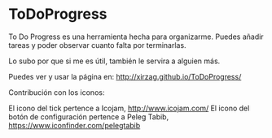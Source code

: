# ToDoProgress
To Do Progress es una herramienta hecha para organizarme.
Puedes añadir tareas y poder observar cuanto falta por terminarlas.

Lo subo por que si me es útil, también le servira a alguien más.

Puedes ver y usar la página en: http://xirzag.github.io/ToDoProgress/



Contribución con los iconos:

El icono del tick pertence a Icojam, http://www.icojam.com/
El icono del botón de configuración pertence a Peleg Tabib, https://www.iconfinder.com/pelegtabib

